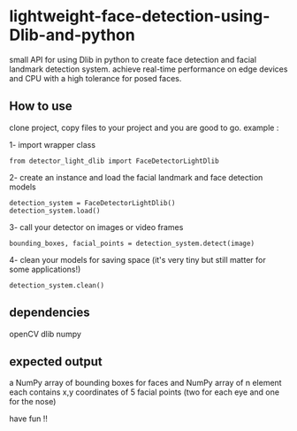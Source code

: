 # lightweight-face-detection-using-Dlib-and-python
small API for using Dlib in python to create face detection and facial landmark detection system.
achieve real-time performance on edge devices and CPU with a high tolerance for posed faces.

## How to use 
clone project, copy files to your project and you are good to go. 
example :  

1- import wrapper class
    
    from detector_light_dlib import FaceDetectorLightDlib
    
2- create an instance and load the facial landmark and face detection models 

    detection_system = FaceDetectorLightDlib()
    detection_system.load()

3- call your detector on images or video frames 

    bounding_boxes, facial_points = detection_system.detect(image)

4- clean your models for saving space (it's very tiny but still matter for some applications!)

    detection_system.clean()
    
## dependencies 
openCV
dlib
numpy

## expected output 
a NumPy array of bounding boxes for faces and NumPy array of n element each contains x,y coordinates of 5 facial points (two for each eye and one for the nose) 

have fun !!
